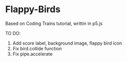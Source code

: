 # Flappy-Birds
Based on Coding Trains tutorial, writtin in p5.js

TO DO:
1. Add score label, background image, flappy bird icon
2. Fix bird.collide function
3. Fix pipe.accelerate

